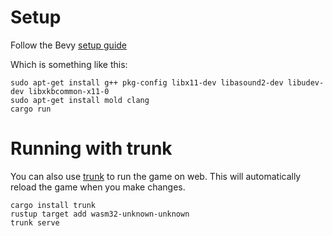 # Setup

Follow the Bevy [setup guide](https://bevy.org/learn/quick-start/getting-started/setup)

Which is something like this:

```
sudo apt-get install g++ pkg-config libx11-dev libasound2-dev libudev-dev libxkbcommon-x11-0
sudo apt-get install mold clang
cargo run
```

# Running with trunk

You can also use [trunk](https://trunkrs.dev/#install) to run the game on web. This will automatically reload the game when you make changes.

```
cargo install trunk
rustup target add wasm32-unknown-unknown
trunk serve
```